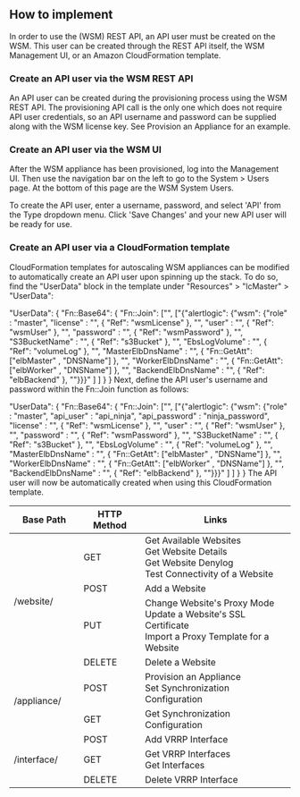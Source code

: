## How to implement

<p>In order to use the <MadCap:variable name="ALVariables.WSM_OutBndWaf_2" xmlns:MadCap="http://www.madcapsoftware.com/Schemas/MadCap.xsd" /> (WSM) REST API, an API user must be created <MadCap:annotation MadCap:createDate="2016-12-09T10:05:20.5135693-06:00" MadCap:creator="cmimoso" MadCap:initials="CM" MadCap:comment="does this mean in the wsm application or wsm appliance?" MadCap:editor="cmimoso" MadCap:editDate="2016-12-09T10:05:32.1840671-06:00" xmlns:MadCap="http://www.madcapsoftware.com/Schemas/MadCap.xsd">on the WSM</MadCap:annotation>. This user can be created through the REST API itself, the WSM Management UI, or an Amazon CloudFormation template.</p>

### Create an API user via the WSM REST API

An API user can be created during the provisioning process using the WSM REST API. The provisioning API call is the only one which does not require API user credentials, so an API username and password can be supplied along with the WSM license key. See Provision an Appliance for an example.

### Create an API user via the WSM UI

After the WSM appliance has been provisioned, log into the Management UI. Then use the navigation bar on the left to go to the System > Users page. At the bottom of this page are the WSM System Users.

<p>
  <MadCap:annotation MadCap:createDate="2016-12-09T10:10:26.4505037-06:00" MadCap:creator="cmimoso" MadCap:initials="CM" MadCap:comment="create an actual procedure from this..." MadCap:editor="cmimoso" MadCap:editDate="2016-12-09T10:11:39.8211659-06:00" xmlns:MadCap="http://www.madcapsoftware.com/Schemas/MadCap.xsd">To </MadCap:annotation>create the API user, enter a username, password, and select 'API' from the Type dropdown menu. Click 'Save Changes' and your new API user will be ready for use.</p>

### Create an API user via a CloudFormation template

CloudFormation templates for autoscaling WSM appliances can be modified to automatically create an API user upon spinning up the stack. To do so, find the "UserData" block in the template under "Resources" > "lcMaster" > "UserData":

"UserData": {
    "Fn::Base64": {
        "Fn::Join": ["", ["{\"alertlogic\": {\"wsm\": {\"role\" : \"master\", \"license\" : \"", {
                    "Ref": "wsmLicense"
                }, "\", \"user\" : \"", {
                    "Ref": "wsmUser"
                }, "\", \"password\" : \"", {
                    "Ref": "wsmPassword"
                }, "\", \"S3BucketName\" : \"", {
                    "Ref": "s3Bucket"
                }, "\", \"EbsLogVolume\" : \"", {
                    "Ref": "volumeLog"
                }, "\", \"MasterElbDnsName\" : \"", {
                    "Fn::GetAtt": ["elbMaster" , "DNSName"]
                }, "\", \"WorkerElbDnsName\" : \"", {
                    "Fn::GetAtt": ["elbWorker" , "DNSName"]
                }, "\", \"BackendElbDnsName\" : \"", {
                    "Ref": "elbBackend"
                }, "\"}}}"
            ]
        ]
    }
}
Next, define the API user's username and password within the Fn::Join function as follows:

"UserData": {
    "Fn::Base64": {
        "Fn::Join": ["", ["{\"alertlogic\": {\"wsm\": {\"role\" : \"master\", \"api_user\" : \"api_ninja\", \"api_password\" : \"ninja_password\", \"license\" : \"", {
                    "Ref": "wsmLicense"
                }, "\", \"user\" : \"", {
                    "Ref": "wsmUser"
                }, "\", \"password\" : \"", {
                    "Ref": "wsmPassword"
                }, "\", \"S3BucketName\" : \"", {
                    "Ref": "s3Bucket"
                }, "\", \"EbsLogVolume\" : \"", {
                    "Ref": "volumeLog"
                }, "\", \"MasterElbDnsName\" : \"", {
                    "Fn::GetAtt": ["elbMaster" , "DNSName"]
                }, "\", \"WorkerElbDnsName\" : \"", {
                    "Fn::GetAtt": ["elbWorker" , "DNSName"]
                }, "\", \"BackendElbDnsName\" : \"", {
                    "Ref": "elbBackend"
                }, "\"}}}"
            ]
        ]
    }
}
The API user will now be automatically created when using this CloudFormation template.

<table style="width: 100%;" cellspacing="0">
  <col style="width: 125px;"></col>
  <col style="width: 110px;"></col>
  <col></col>
  <thead>
    <tr>
      <th>Base Path</th>
      <th>HTTP Method</th>
      <th>Links</th>
    </tr>
  </thead>
  <tbody>
    <tr>
      <td rowspan="4">/website/</td>
      <td>GET</td>
      <td>Get Available Websites<br />Get Website Details<br />Get Website Denylog<br />Test Connectivity of a Website</td>
    </tr>
    <tr>
      <td>POST</td>
      <td>Add a Website</td>
    </tr>
    <tr>
      <td>PUT</td>
      <td>Change Website's Proxy Mode<br />Update a Website's SSL Certificate<br />Import a Proxy Template for a Website</td>
    </tr>
    <tr>
      <td>DELETE</td>
      <td>Delete a Website</td>
    </tr>
    <tr>
      <td rowspan="2">/appliance/</td>
      <td>POST</td>
      <td>Provision an Appliance <br />Set Synchronization Configuration </td>
    </tr>
    <tr>
      <td>GET</td>
      <td>Get Synchronization Configuration</td>
    </tr>
    <tr>
      <td rowspan="3">/interface/</td>
      <td>POST</td>
      <td>Add VRRP Interface</td>
    </tr>
    <tr>
      <td>GET</td>
      <td>Get VRRP Interfaces <br />Get Interfaces</td>
    </tr>
    <tr>
      <td>DELETE</td>
      <td>Delete VRRP Interface</td>
    </tr>
  </tbody>
</table>
